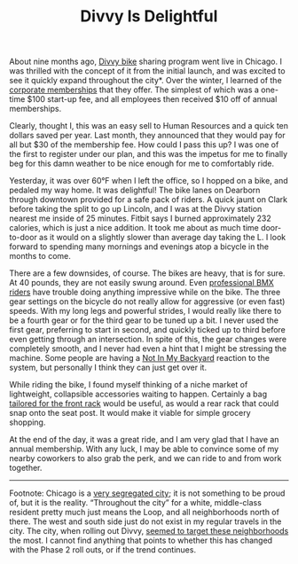 ﻿---
layout: post
title: Divvy Is Delightful
---

About nine months ago, [Divvy bike](http://divvybikes.com/) sharing program went live in Chicago.  I was thrilled with the concept of it from the initial launch, and was excited to see it quickly expand throughout the city*.  Over the winter, I learned of the [corporate memberships](http://www.divvybikes.com/pricing/corporate-memberships) that they offer.  The simplest of which was a one-time $100 start-up fee, and all employees then received $10 off of annual memberships.

Clearly, thought I, this was an easy sell to Human Resources and a quick ten dollars saved per year.  Last month, they announced that they would pay for all but $30 of the membership fee.  How could I pass this up?  I was one of the first to register under our plan, and this was the impetus for me to finally beg for this damn weather to be nice enough for me to comfortably ride.

Yesterday, it was over 60°F when I left the office, so I hopped on a bike, and pedaled my way home.  It was delightful!  The bike lanes on Dearborn through downtown provided for a safe pack of riders.  A quick jaunt on Clark before taking the split to go up Lincoln, and I was at the Divvy station nearest me inside of 25 minutes.  Fitbit says I burned approximately 232 calories, which is just a nice addition.  It took me about as much time door-to-door as it would on a slightly slower than average day taking the L.  I look forward to spending many mornings and evenings atop a bicycle in the months to come.

There are a few downsides, of course.  The bikes are heavy, that is for sure.  At 40 pounds, they are not easily swung around.  Even [professional BMX riders](https://www.youtube.com/watch?v=raBz77k4fqk#t=55) have trouble doing anything impressive while on the bike.  The three gear settings on the bicycle do not really allow for aggressive (or even fast) speeds.  With my long legs and powerful strides, I would really like there to be a fourth gear or for the third gear to be tuned up a bit.  I never used the first gear, preferring to start in second, and quickly ticked up to third before even getting through an intersection.  In spite of this, the gear changes were completely smooth, and I never had even a hint that I might be stressing the machine.  Some people are having a [Not In My Backyard](http://www.huffingtonpost.com/2013/08/24/divvy-bikes-lawsuit_n_3795687.html) reaction to the system, but personally I think they can just get over it.

While riding the bike, I found myself thinking of a niche market of lightweight, collapsible accessories waiting to happen.  Certainly a bag [tailored for the front rack](http://www.theatlanticcities.com/commute/2014/03/finally-bag-fits-tiny-rack-bike-share-bikes/8665/) would be useful, as would a rear rack that could snap onto the seat post.  It would make it viable for simple grocery shopping.

At the end of the day, it was a great ride, and I am very glad that I have an annual membership.  With any luck, I may be able to convince some of my nearby coworkers to also grab the perk, and we can ride to and from work together.

-------------------------- 

Footnote: Chicago is a [very segregated city](http://www.chicagonow.com/chicago-muckrakers/2012/06/segregation-in-chicago-is-a-complex-interplay-between-race-and-income-study/); it is not something to be proud of, but it is the reality.  “Throughout the city” for a white, middle-class resident pretty much just means the Loop, and all neighborhoods north of there.  The west and south side just do not exist in my regular travels in the city.  The city, when rolling out Divvy, [seemed to target these neighborhoods](http://articles.chicagotribune.com/2013-07-10/news/ct-met-divvy-bike-location-20130710_1_bike-sharing-program-divvy-pink-line) the most.  I cannot find anything that points to whether this has changed with the Phase 2 roll outs, or if the trend continues.

